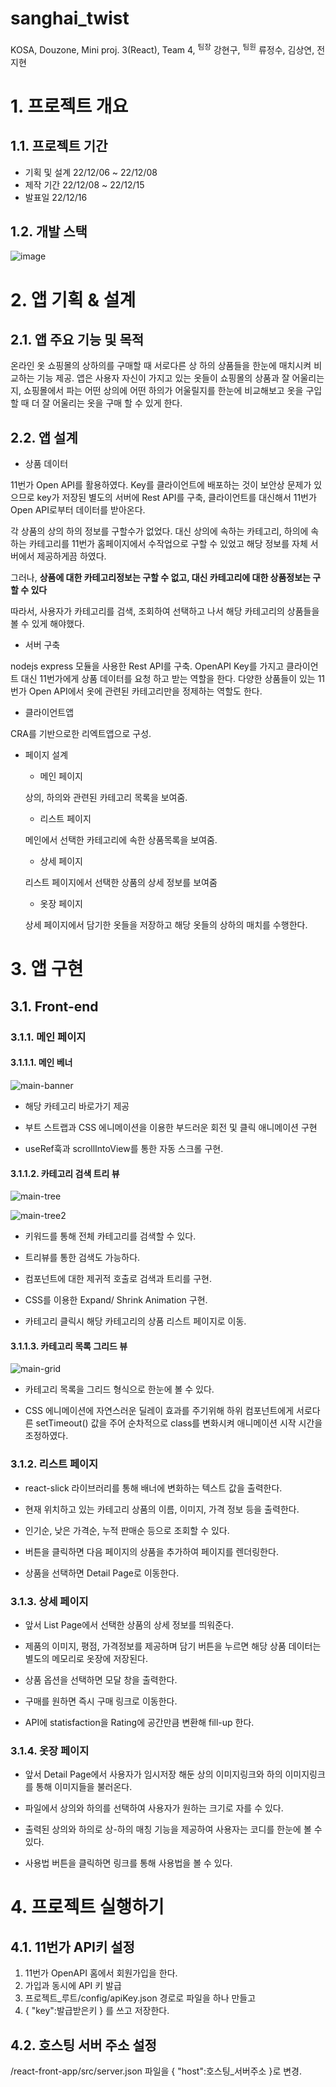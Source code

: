 # sanghai_twist

KOSA, Douzone, Mini proj. 3(React), Team 4, <sup>팀장</sup> 강현구, <sup>팀원</sup> 류정수, 김상연, 전지현

# 1. 프로젝트 개요

## 1.1. 프로젝트 기간

- 기획 및 설계 22/12/06 ~ 22/12/08
- 제작 기간 22/12/08 ~ 22/12/15
- 발표일 22/12/16

## 1.2. 개발 스택

![image](https://user-images.githubusercontent.com/18836863/208041025-ab335759-0f2c-4679-9dc8-34f6c4dbf97b.png)

# 2. 앱 기획 & 설계
  
## 2.1. 앱 주요 기능 및 목적

온라인 옷 쇼핑몰의 상하의를 구매할 때 서로다른 상 하의 상품들을 한눈에 매치시켜 비교하는 기능 제공. 앱은 사용자 자신이 가지고 있는 옷들이 쇼핑몰의 상품과 잘 어울리는지, 쇼핑몰에서 파는 어떤 상의에 어떤 하의가 어울릴지를 한눈에 비교해보고 옷을 구입할 때 더 잘 어울리는 옷을 구매 할 수 있게 한다.
 
## 2.2. 앱 설계

- 상품 데이터

11번가 Open API를 활용하였다. Key를 클라이언트에 배포하는 것이 보안상 문제가 있으므로 key가 저장된 별도의 서버에 Rest API를 구축, 클라이언트를 대신해서 11번가 Open API로부터 데이터를 받아온다.

각 상품의 상의 하의 정보를 구할수가 없었다. 대신 상의에 속하는 카테고리, 하의에 속하는 카테고리를 11번가 홈페이지에서 수작업으로 구할 수 있었고 해당 정보를 자체 서버에서 제공하게끔 하였다.

그러나, **상품에 대한 카테고리정보는 구할 수 없고, 대신 카테고리에 대한 상품정보는 구할 수 있다**

따라서, 사용자가 카테고리를 검색, 조회하여 선택하고 나서 해당 카테고리의 상품들을 볼 수 있게 해야했다.

- 서버 구축

nodejs express 모듈을 사용한 Rest API를 구축. OpenAPI Key를 가지고 클라이언트 대신 11번가에게 상품 데이터를 요청 하고 받는 역할을 한다.
다양한 상품들이 있는 11번가 Open API에서 옷에 관련된 카테고리만을 정제하는 역할도 한다.

- 클라이언트앱

CRA를 기반으로한 리엑트앱으로 구성.

- 페이지 설계

  - 메인 페이지
  
  상의, 하의와 관련된 카테고리 목록을 보여줌. 

  - 리스트 페이지
  
  메인에서 선택한 카테고리에 속한 상품목록을 보여줌.
  
  - 상세 페이지
  
  리스트 페이지에서 선택한 상품의 상세 정보를 보여줌
  
  - 옷장 페이지
  
  상세 페이지에서 담기한 옷들을 저장하고 해당 옷들의 상하의 매치를 수행한다.

# 3. 앱 구현

## 3.1. Front-end

### 3.1.1. 메인 페이지

#### 3.1.1.1. 메인 베너

![main-banner](https://user-images.githubusercontent.com/18836863/208283887-f0569520-b3bb-482d-a530-de8538087bb8.gif)

- 해당 카테고리 바로가기 제공

- 부트 스트랩과 CSS 에니메이션을 이용한 부드러운 회전 및 클릭 애니메이션 구현

- useRef훅과 scrollIntoView를 통한 자동 스크롤 구현.


#### 3.1.1.2. 카테고리 검색 트리 뷰

![main-tree](https://user-images.githubusercontent.com/18836863/208284188-235df967-ba06-4bb0-967d-dec4f86ea17c.gif)

![main-tree2](https://user-images.githubusercontent.com/18836863/208284437-d9541892-c562-4a4a-92a0-d0c1536e2dea.gif)

- 키워드를 통해 전체 카테고리를 검색할 수 있다.

- 트리뷰를 통한 검색도 가능하다.

- 컴포넌트에 대한 제귀적 호출로 검색과 트리를 구현.

- CSS를 이용한 Expand/ Shrink Animation 구현.

- 카테고리 클릭시 해당 카테고리의 상품 리스트 페이지로 이동.


#### 3.1.1.3. 카테고리 목록 그리드 뷰

![main-grid](https://user-images.githubusercontent.com/18836863/208284581-1c39ad85-b116-4113-a5a1-f4aa15161af0.gif)

- 카테고리 목록을 그리드 형식으로 한눈에 볼 수 있다.

- CSS 에니메이션에 자연스러운 딜레이 효과를 주기위해 하위 컴포넌트에게 서로다른 setTimeout() 값을 주어 순차적으로 class를 변화시켜 애니메이션 시작 시간을 조정하였다.



### 3.1.2. 리스트 페이지

- react-slick 라이브러리를 통해 배너에 변화하는 텍스트 값을 출력한다.

- 현재 위치하고 있는 카테고리 상품의 이름, 이미지, 가격 정보 등을 출력한다.

- 인기순, 낮은 가격순, 누적 판매순 등으로 조회할 수 있다.
 
- 버튼을 클릭하면 다음 페이지의 상품을 추가하여 페이지를 렌더링한다.

- 상품을 선택하면 Detail Page로 이동한다.

### 3.1.3. 상세 페이지

- 앞서 List Page에서 선택한 상품의 상세 정보를 띄워준다.

- 제품의 이미지, 평점, 가격정보를 제공하며 담기 버튼을 누르면  해당 상품 데이터는 별도의 메모리로 옷장에 저장된다.

- 상품 옵션을 선택하면 모달 창을 출력한다.

- 구매를 원하면 즉시 구매 링크로 이동한다.

- API에 statisfaction을 Rating에 공간만큼 변환해 fill-up 한다. 

### 3.1.4. 옷장 페이지

- 앞서 Detail Page에서 사용자가 임시저장 해둔 상의 이미지링크와 하의 이미지링크를 통해 이미지들을 불러온다.

- 파일에서 상의와 하의를 선택하여 사용자가 원하는 크기로 자를 수 있다.

- 출력된 상의와 하의로 상-하의 매칭 기능을 제공하여 사용자는 코디를 한눈에 볼 수 있다.

- 사용법 버튼을 클릭하면 링크를 통해 사용법을 볼 수 있다.


# 4. 프로젝트 실행하기

## 4.1. 11번가 API키 설정

1. 11번가 OpenAPI 홈에서 회원가입을 한다.
2. 가입과 동시에 API 키 발급
3. 프로젝트_루트/config/apiKey.json 경로로 파일을 하나 만들고
4. { "key":발급받은키 } 를 쓰고 저장한다.

## 4.2. 호스팅 서버 주소 설정

/react-front-app/src/server.json 파일을 { "host":호스팅_서버주소 }로 변경.

